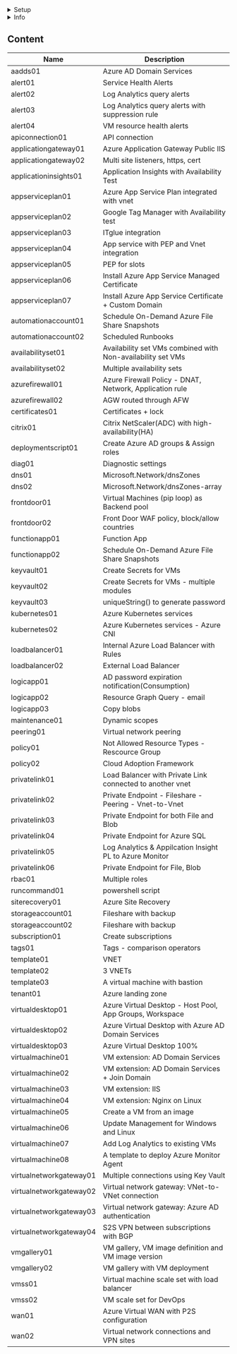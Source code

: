 <details><summary>Setup</summary><p>

Install [Azure CLI](https://learn.microsoft.com/en-us/cli/azure/install-azure-cli-windows?tabs=azure-cli)

Install [Bicep CLI](https://learn.microsoft.com/en-us/azure/azure-resource-manager/bicep/install)

Install [Azure Az PowerShell module](https://learn.microsoft.com/en-us/powershell/azure/install-az-ps?view=azps-9.1.0)

Install [Bicep VS Code extension](https://marketplace.visualstudio.com/items?itemName=ms-azuretools.vscode-bicep)

```
New-AzSubscriptionDeployment -TemplateFile main.bicep -TemplateParameterFile param.json -Location "swedencentral" -Name Deploy$(Get-Date -Format 'yyyy-MM-dd')
```
</p></details> 

<details><summary>Info</summary><p>

[Abbreviation examples for Azure resources](https://learn.microsoft.com/en-us/azure/cloud-adoption-framework/ready/azure-best-practices/resource-abbreviations)

[Naming rules and restrictions for Azure resources](https://learn.microsoft.com/en-us/azure/azure-resource-manager/management/resource-name-rules)

</p></details> 

## Content

| Name | Description | 
|--|--|
| aadds01 | Azure AD Domain Services 
| alert01 | Service Health Alerts  
| alert02 | Log Analytics query alerts 
| alert03 | Log Analytics query alerts with suppression rule 
| alert04 | VM resource health alerts
| apiconnection01 | API connection
| applicationgateway01 | Azure Application Gateway Public IIS 
| applicationgateway02 | Multi site listeners, https, cert 
| applicationinsights01 | Application Insights with Availability Test
| appserviceplan01 | Azure App Service Plan integrated with vnet 
| appserviceplan02 | Google Tag Manager with Availability test 
| appserviceplan03 | ITglue integration
| appserviceplan04 | App service with PEP and Vnet integration
| appserviceplan05 | PEP for slots 
| appserviceplan06 | Install Azure App Service Managed Certificate 
| appserviceplan07 | Install Azure App Service Certificate + Custom Domain
| automationaccount01 | Schedule On-Demand Azure File Share Snapshots
| automationaccount02 | Scheduled Runbooks 
| availabilityset01 | Availability set VMs combined with Non-availability set VMs 
| availabilityset02 | Multiple availability sets 
| azurefirewall01 | Azure Firewall Policy - DNAT, Network, Application rule 
| azurefirewall02 | AGW routed through AFW
| certificates01 | Certificates + lock 
| citrix01 | Citrix NetScaler(ADC) with high-availability(HA) 
| deploymentscript01 | Create Azure AD groups & Assign roles
| diag01 | Diagnostic settings 
| dns01 | Microsoft.Network/dnsZones 
| dns02 | Microsoft.Network/dnsZones-array 
| frontdoor01 | Virtual Machines (pip loop) as Backend pool
| frontdoor02 | Front Door WAF policy, block/allow countries
| functionapp01 | Function App
| functionapp02 | Schedule On-Demand Azure File Share Snapshots
| keyvault01 | Create Secrets for VMs 
| keyvault02 | Create Secrets for VMs - multiple modules
| keyvault03 | uniqueString() to generate password 
| kubernetes01 | Azure Kubernetes services 
| kubernetes02 | Azure Kubernetes services - Azure CNI
| loadbalancer01 | Internal Azure Load Balancer with Rules
| loadbalancer02 | External Load Balancer
| logicapp01 | AD password expiration notification(Consumption) 
| logicapp02 | Resource Graph Query - email
| logicapp03 | Copy blobs 
| maintenance01 | Dynamic scopes
| peering01 | Virtual network peering 
| policy01 | Not Allowed Resource Types - Rescource Group 
| policy02 | Cloud Adoption Framework
| privatelink01 | Load Balancer with Private Link connected to another vnet
| privatelink02 | Private Endpoint - Fileshare - Peering - Vnet-to-Vnet
| privatelink03 | Private Endpoint for both File and Blob
| privatelink04 | Private Endpoint for Azure SQL
| privatelink05 | Log Analytics & Appilcation Insight PL to Azure Monitor
| privatelink06| Private Endpoint for File, Blob 
| rbac01 | Multiple roles
| runcommand01 | powershell script 
| siterecovery01 | Azure Site Recovery 
| storageaccount01 | Fileshare with backup
| storageaccount02 | Fileshare with backup
| subscription01 | Create subscriptions
| tags01 | Tags - comparison operators 
| template01 | VNET
| template02 | 3 VNETs
| template03 | A virtual machine with bastion
| tenant01 | Azure landing zone
| virtualdesktop01 | Azure Virtual Desktop - Host Pool, App Groups, Workspace
| virtualdesktop02 | Azure Virtual Desktop with Azure AD Domain Services
| virtualdesktop03 | Azure Virtual Desktop 100%
| virtualmachine01 | VM extension: AD Domain Services
| virtualmachine02 | VM extension: AD Domain Services + Join Domain
| virtualmachine03 | VM extension: IIS
| virtualmachine04 | VM extension: Nginx on Linux
| virtualmachine05 | Create a VM from an image
| virtualmachine06 | Update Management for Windows and Linux
| virtualmachine07 | Add Log Analytics to existing VMs
| virtualmachine08 | A template to deploy Azure Monitor Agent
| virtualnetworkgateway01 | Multiple connections using Key Vault
| virtualnetworkgateway02 | Virtual network gateway: VNet-to-VNet connection
| virtualnetworkgateway03 | Virtual network gateway: Azure AD authentication
| virtualnetworkgateway04 | S2S VPN between subscriptions with BGP
| vmgallery01 | VM gallery, VM image definition and VM image version
| vmgallery02 | VM gallery with VM deployment
| vmss01 | Virtual machine scale set with load balancer 
| vmss02 | VM scale set for DevOps
| wan01 | Azure Virtual WAN with P2S configuration
| wan02 | Virtual network connections and VPN sites
